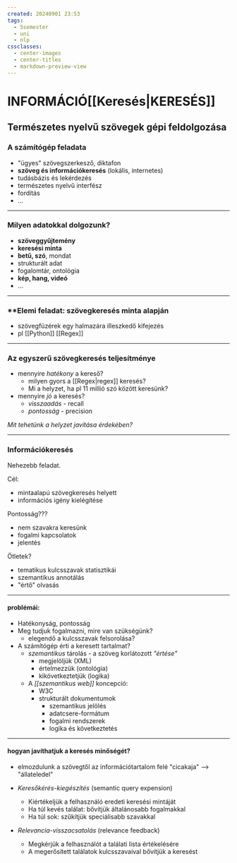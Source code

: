 ```yaml
---
created: 20240901 23:53
tags:
  - 5semester
  - uni
  - nlp
cssclasses:
  - center-images
  - center-titles
  - markdown-preview-view
---
```


# INFORMÁCIÓ[[Keresés|KERESÉS]]

## Természetes nyelvű szövegek gépi feldolgozása


### **A számítógép feladata**

- "ügyes" szövegszerkesző, diktafon
- **szöveg és információkeresés** (lokális, internetes)
- tudásbázis és lekérdezés
- természetes nyelvű interfész
- fordítás
- ...

---

### **Milyen adatokkal dolgozunk?**

- **szöveggyűjtemény**
- **keresési minta**
- **betű, szó**, mondat
- strukturált adat
- fogalomtár, ontológia
- **kép, hang, videó**
- ...

---

### **Elemi feladat: szövegkeresés minta alapján

- szövegfüzérek egy halmazára illeszkedő kifejezés
- pl [[Python]] [[Regex]]

---

### **Az egyszerű szövegkeresés teljesítménye**

- mennyire *hatékony* a kereső?
	- milyen gyors a [[Regex|regex]] keresés?
	- Mi a helyzet, ha pl 11 millió szó között keresünk?
- mennyire *jó* a keresés?
	- *visszaadás* - recall
	- *pontosság* - precision

*Mit tehetünk a helyzet javítása érdekében?*


---

### **Információkeresés**
Nehezebb feladat.

Cél: 
- mintaalapú szövegkeresés helyett
- információs igény kielégítése

Pontosság???
- nem szavakra keresünk
- fogalmi kapcsolatok
- jelentés

Ötletek?
- tematikus kulcsszavak statisztikái
- szemantikus annotálás
- "értő" olvasás

----

#### problémái:

- Hatékonyság, pontosság
- Meg tudjuk fogalmazni, mire van szükségünk?
	- elegendő a kulcsszavak felsorolása?
- A számítógép érti a keresett tartalmat?
	- *szemantikus* tárolás - a szöveg korlátozott *"értése"*
		- megjelöljük (XML)
		- értelmezzük (ontológia)
		- kikövetkeztetjük (logika)
	- A *[[szemantikus web]]* koncepció:
		- W3C
		- strukturált dokumentumok
			- szemantikus jelölés
			- adatcsere-formátum
			- fogalmi rendszerek
			- logika és következtetés

----

#### hogyan javíthatjuk a keresés minőségét?

- elmozdulunk a szövegtől az információtartalom felé
	"cicakaja" --> "állateledel"

- *Keresőkérés-kiegészítés* (semantic query expension)
	- Kiértékeljük a felhasználó eredeti keresési mintáját
	- Ha túl kevés találat: bővítjük általánosabb fogalmakkal
	- Ha túl sok: szűkítjük speciálisabb szavakkal
- *Relevancia-visszacsatolás* (relevance feedback)
	- Megkérjük a felhasználót a találati lista értékelésére
	- A megerősített találatok kulcsszavaival bővítjük a keresést